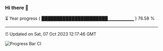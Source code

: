 ### Hi there 👋

⏳ Year progress { ██████████████████████▁▁▁▁▁▁▁▁ } 76.58 %

---

⏰ Updated on Sat, 07 Oct 2023 12:17:46 GMT

![Progress Bar CI](https://github.com/liununu/liununu/workflows/Progress%20Bar%20CI/badge.svg)
